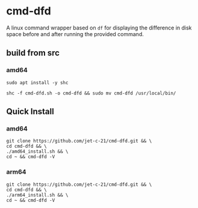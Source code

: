 # cmd-dfd
A linux command wrapper based on ```df``` for displaying the difference in disk space before and after running the provided command.

## build from src

### amd64
```shell
sudo apt install -y shc
```
```shell
shc -f cmd-dfd.sh -o cmd-dfd && sudo mv cmd-dfd /usr/local/bin/
```

## Quick Install

### amd64
```shell
git clone https://github.com/jet-c-21/cmd-dfd.git && \
cd cmd-dfd && \
./amd64_install.sh && \
cd ~ && cmd-dfd -V
```

### arm64
```shell
git clone https://github.com/jet-c-21/cmd-dfd.git && \
cd cmd-dfd && \
./arm64_install.sh && \
cd ~ && cmd-dfd -V
```
